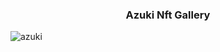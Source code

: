 <h3 align="center">Azuki Nft Gallery</h3>

![azuki](https://github.com/MuhammadKhan3/azuki/assets/79418503/e22187b5-db45-4d1e-a803-db2b2770b8e8)
